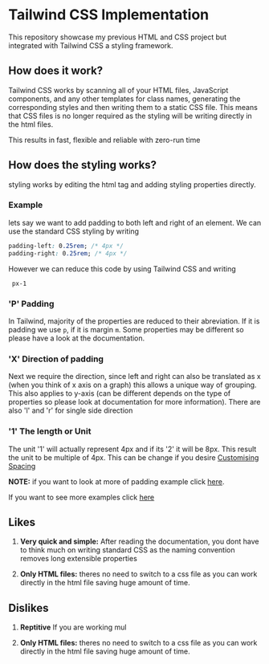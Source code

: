 # Tailwind CSS Implementation

This repository showcase my previous HTML and CSS project but integrated with Tailwind CSS a styling framework.

## How does it work?
Tailwind CSS works by scanning all of your HTML files, JavaScript components, and any other templates for class names, generating the corresponding styles and then writing them to a static CSS file. This means that CSS files is no longer required as the styling will be writing directly in the html files.

This results in fast, flexible and reliable with zero-run time

## How does the styling works?
styling works by editing the html tag and adding styling properties directly.

### Example
lets say we want to add padding to both left and right of an element. We can use the standard CSS styling by writing

```css
padding-left: 0.25rem; /* 4px */  
padding-right: 0.25rem; /* 4px */

```
However we can reduce this code by using Tailwind CSS and writing

`
px-1`

### 'P' Padding 
In Tailwind, majority of the properties are reduced to their abreviation. If it is padding we use `p`, if it is margin `m`.  Some properties may be different so please have a look at the documentation. 

### 'X' Direction of padding 
Next we require the direction, since left and right can also be translated as x (when you think of x axis on a graph) this allows a unique way of grouping. This also applies to y-axis (can be different depends on the type of properties so please look at documentation for more information). There are also 'l' and 'r' for single side direction

### '1' The length or Unit

The unit '1' will actually represent 4px and if its '2' it will be 8px. This result the unit to be multiple of 4px. This can be change if you desire [Customising Spacing](https://tailwindcss.com/docs/customizing-spacing)


**NOTE:** if you want to look at more of padding example click [here](https://tailwindcss.com/docs/padding).

If you want to see more examples click [here](https://tailwindcss.com/docs/utility-first)


## Likes

1. **Very quick and simple:** After reading the documentation, you dont have to think much on writing standard CSS as the naming convention removes long extensible properties 

2. **Only HTML files:** theres no need to switch to a css file as you can work directly in the html file saving huge amount of time.

## Dislikes
1. **Reptitive** If you are working mul

2. **Only HTML files:** theres no need to switch to a css file as you can work directly in the html file saving huge amount of time.








